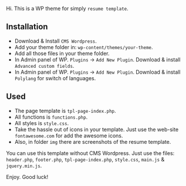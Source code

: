 Hi. This is a WP theme for simply `resume template`.

## Installation

- Download & Install `CMS Wordpress`.
- Add your theme folder in: `wp-content/themes/your-theme`.
- Add all those files in your theme folder.
- In Admin panel of WP. `Plugins` -> `Add New Plugin`. Download & install `Advanced custom fields`.
- In Admin panel of WP. `Plugins` -> `Add New Plugin`. Download & install `Polylang` for switch of languages.

## Used

- The page template is `tpl-page-index.php`.
- All functions is `functions.php`.
- All styles is `style.css`.
- Take the hassle out of icons in your template. Just use the web-site `fontawesome.com` for add the awesome icons.
- Also, in folder `img` there are screenshots of the resume template.

You can use this template without CMS Wordpress. Just use the files: `header.php`, `footer.php`, `tpl-page-index.php`, `style.css`, `main.js` & `jquery.min.js`.

Enjoy. Good luck!
